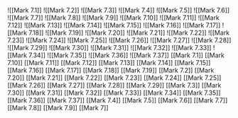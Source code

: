 ![[Mark 7.1]]
![[Mark 7.2]]
![[Mark 7.3]]
![[Mark 7.4]]
![[Mark 7.5]]
![[Mark 7.6]]
![[Mark 7.7]]
![[Mark 7.8]]
![[Mark 7.9]]
![[Mark 7.10]]
![[Mark 7.11]]
![[Mark 7.12]]
![[Mark 7.13]]
![[Mark 7.14]]
![[Mark 7.15]]
![[Mark 7.16]]
![[Mark 7.17]]
![[Mark 7.18]]
![[Mark 7.19]]
![[Mark 7.20]]
![[Mark 7.21]]
![[Mark 7.22]]
![[Mark 7.23]]
![[Mark 7.24]]
![[Mark 7.25]]
![[Mark 7.26]]
![[Mark 7.27]]
![[Mark 7.28]]
![[Mark 7.29]]
![[Mark 7.30]]
![[Mark 7.31]]
![[Mark 7.32]]
![[Mark 7.33]]
![[Mark 7.34]]
![[Mark 7.35]]
![[Mark 7.36]]
![[Mark 7.37]]
[[Mark 7.1]]
[[Mark 7.10]]
[[Mark 7.11]]
[[Mark 7.12]]
[[Mark 7.13]]
[[Mark 7.14]]
[[Mark 7.15]]
[[Mark 7.16]]
[[Mark 7.17]]
[[Mark 7.18]]
[[Mark 7.19]]
[[Mark 7.2]]
[[Mark 7.20]]
[[Mark 7.21]]
[[Mark 7.22]]
[[Mark 7.23]]
[[Mark 7.24]]
[[Mark 7.25]]
[[Mark 7.26]]
[[Mark 7.27]]
[[Mark 7.28]]
[[Mark 7.29]]
[[Mark 7.3]]
[[Mark 7.30]]
[[Mark 7.31]]
[[Mark 7.32]]
[[Mark 7.33]]
[[Mark 7.34]]
[[Mark 7.35]]
[[Mark 7.36]]
[[Mark 7.37]]
[[Mark 7.4]]
[[Mark 7.5]]
[[Mark 7.6]]
[[Mark 7.7]]
[[Mark 7.8]]
[[Mark 7.9]]
[[Mark 7]]
